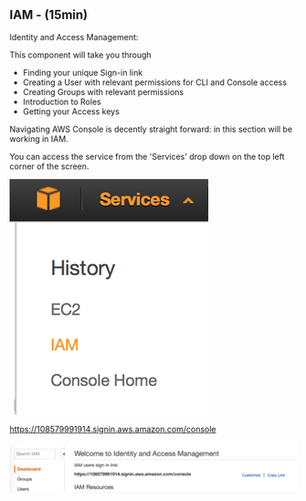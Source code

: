 ## IAM - (15min)

Identity and Access Management:

This component will take you through
 * Finding your unique Sign-in link
 * Creating a User with relevant permissions for CLI and Console access
 * Creating Groups with relevant permissions
 * Introduction to Roles
 * Getting your Access keys


 Navigating AWS Console is decently straight forward: in this section will be working in IAM.

 You can access the service from the 'Services' drop down on the top left corner of the screen.

![SignIn URL](/images/IAM/iam_services.png)

https://108579991914.signin.aws.amazon.com/console


![SignIn URL](/images/IAM/iam_signinurl.png)
